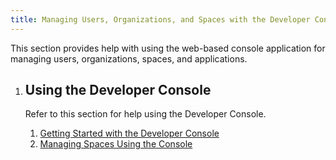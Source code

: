 ```yaml
---
title: Managing Users, Organizations, and Spaces with the Developer Console
---
```


This section provides help with using the web-based console application for managing users, organizations, spaces, and applications.

<ol class="class-list">
	<li>
	      <h2>Using the Developer Console</h2>
	      <span></span>
	    <p class="description">
	      Refer to this section for help using the Developer Console.
	    </p>
		<ol class="lesson-list">
	     <li>
	        <a href="pcf_console.html">
	        Getting Started with the Developer Console
	        </a>
	     </li>
		<li>
	        <a href="manage_spaces.html">
	        Managing Spaces Using the Console
	        </a>
	     </li>
	  </ol>
	  </li>
</ol>
